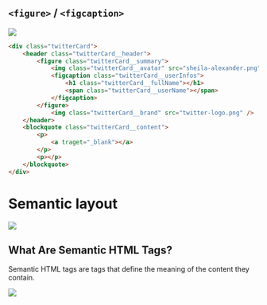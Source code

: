## `<figure>` / `<figcaption>`

![](https://i.imgur.com/5CFPEa7.png)

```html
<div class="twitterCard">
	<header class="twitterCard__header">
		<figure class="twitterCard__summary">
			<img class="twitterCard__avatar" src="sheila-alexander.png"/>
			<figcaption class="twitterCard__userInfos">
				<h1 class="twitterCard__fullName"></h1>
				<span class="twitterCard__userName"></span>
			</figcaption>
		</figure>
			<img class="twitterCard__brand" src="twitter-logo.png" />
	</header>
	<blockquote class="twitterCard__content">
		<p>
			<a traget="_blank"></a>
		</p>
		<p></p>
	</blockquote>
</div>
```

# Semantic layout

![](https://static.semrush.com/blog/uploads/media/cc/85/cc85d452a743e27f68d426df35e4da7d/EN-Semantic-Search-Non-Semantic.webp)

## What Are Semantic HTML Tags?

Semantic HTML tags are tags that define the meaning of the content they contain.


![](https://static.semrush.com/blog/uploads/media/50/8a/508a71abc9920d7feac64df8943be11b/original.png)

